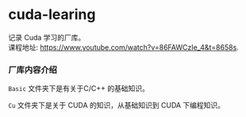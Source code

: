 # cuda-learing
记录 Cuda 学习的厂库。  
课程地址: https://www.youtube.com/watch?v=86FAWCzIe_4&t=8658s.

### 厂库内容介绍
```Basic``` 文件夹下是有关于C/C++ 的基础知识。   

```Cu``` 文件夹下是关于 CUDA 的知识，从基础知识到 CUDA 下编程知识。